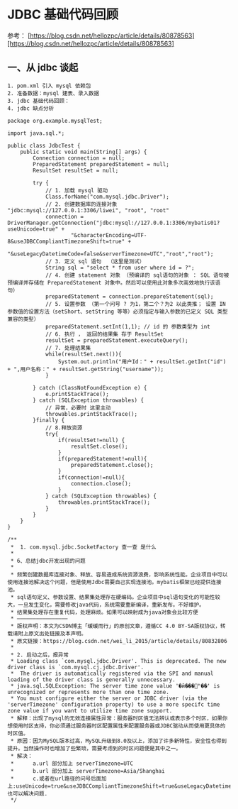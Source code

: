 # JDBC 基础代码回顾

参考： [https://blog.csdn.net/hellozpc/article/details/80878563][https://blog.csdn.net/hellozpc/article/details/80878563]

## 一、从 jdbc 谈起
    1. pom.xml 引入 mysql 依赖包
    2. 准备数据：mysql 建表、录入数据
    3. jdbc 基础代码回顾：
    4. jdbc 缺点分析  
    
    package org.example.mysqlTest;
    
    import java.sql.*;
    
    public class JdbcTest {
        public static void main(String[] args) {
            Connection connection = null;
            PreparedStatement preparedStatement = null;
            ResultSet resultSet = null;
    
            try {
                // 1. 加载 mysql 驱动
                Class.forName("com.mysql.jdbc.Driver");
                // 2. 创建数据库的连接对象   "jdbc:mysql://127.0.0.1:3306/liwei", "root", "root"
                connection = DriverManager.getConnection("jdbc:mysql://127.0.0.1:3306/mybatis01?useUnicode=true" +
                        "&characterEncoding=UTF-8&useJDBCCompliantTimezoneShift=true" +
                        "&useLegacyDatetimeCode=false&serverTimezone=UTC","root","root");
                // 3. 定义 sql 语句  （这里是测试）
                String sql = "select * from user where id = ?";
                // 4. 创建 statement 对象 （预编译的 sql语句的对象 ： SQL 语句被预编译并存储在 PreparedStatement 对象中。然后可以使用此对象多次高效地执行该语句）
                preparedStatement = connection.prepareStatement(sql);
                // 5. 设置参数 （第一个问号 ? 为1，第二个？为2 以此类推； 设置 IN 参数值的设置方法（setShort、setString 等等）必须指定与输入参数的已定义 SQL 类型兼容的类型）
                preparedStatement.setInt(1,1); // id 的 参数类型为 int
                // 6. 执行 ， 返回的结果集 存于 ResultSet
                resultSet = preparedStatement.executeQuery();
                // 7. 处理结果集
                while(resultSet.next()){
                    System.out.println("用户Id：" + resultSet.getInt("id") + ",用户名称：" + resultSet.getString("username"));
                }
    
            } catch (ClassNotFoundException e) {
                e.printStackTrace();
            } catch (SQLException throwables) {
                // 异常，必要时 这里主动
                throwables.printStackTrace();
            }finally {
                // 8.释放资源
                try{
                    if(resultSet!=null) {
                        resultSet.close();
                    }
                    if(preparedStatement!=null){
                        preparedStatement.close();
                    }
                    if(connection!=null){
                        connection.close();
                    }
                } catch (SQLException throwables) {
                    throwables.printStackTrace();
                }
            }
        }
    }
    
    /**
     *  1. com.mysql.jdbc.SocketFactory 查一查 是什么
     *
     * 6、总结jdbc开发出现的问题
     *
     * 频繁创建数据库连接对象、释放、容易造成系统资源浪费，影响系统性能。企业项目中可以使用连接池解决这个问题，但是使用Jdbc需要自己实现连接池。mybatis框架已经提供连接池。
     * sql语句定义、参数设置、结果集处理存在硬编码。企业项目中sql语句变化的可能性较大，一旦发生变化，需要修改java代码，系统需要重新编译，重新发布。不好维护。
     * 结果集处理存在重复代码，处理麻烦。如果可以映射成为java对象会比较方便
     * ————————————————
     * 版权声明：本文为CSDN博主「缓缓而行」的原创文章，遵循CC 4.0 BY-SA版权协议，转载请附上原文出处链接及本声明。
     * 原文链接：https://blog.csdn.net/wei_li_2015/article/details/80832806
     *
     * 2. 启动之后，报异常
     * Loading class `com.mysql.jdbc.Driver'. This is deprecated. The new driver class is `com.mysql.cj.jdbc.Driver'.
     *  The driver is automatically registered via the SPI and manual loading of the driver class is generally unnecessary.
     * java.sql.SQLException: The server time zone value '�й���׼ʱ��' is unrecognized or represents more than one time zone.
     * You must configure either the server or JDBC driver (via the 'serverTimezone' configuration property) to use a more specifc time zone value if you want to utilize time zone support.
     * 解释：出现了mysql的无效连接属性异常：服务器时区值无法辨认或表示多个时区，如果你想使用时区支持，你必须通过服务器时区配置属性来配置服务器或JDBC驱动从而使用更具体的时区值。
     * 原因：因为MySQL版本过高，MySQL升级到8.0及以上，添加了许多新特性，安全性也得到提升。当然操作时也增加了些繁琐，需要考虑到的时区问题便是其中之一。
     * 解决：
     *      a.url 部分加上 serverTimezone=UTC
     *      b.url 部分加上 serverTimezone=Asia/Shanghai
     *      c.或者在url路径的问号后面加上:useUnicode=true&useJDBCCompliantTimezoneShift=true&useLegacyDatetimeCode=false&serverTimezone=UTC,也可以解决问题.
     */


[https://blog.csdn.net/hellozpc/article/details/80878563]: https://blog.csdn.net/hellozpc/article/details/80878563